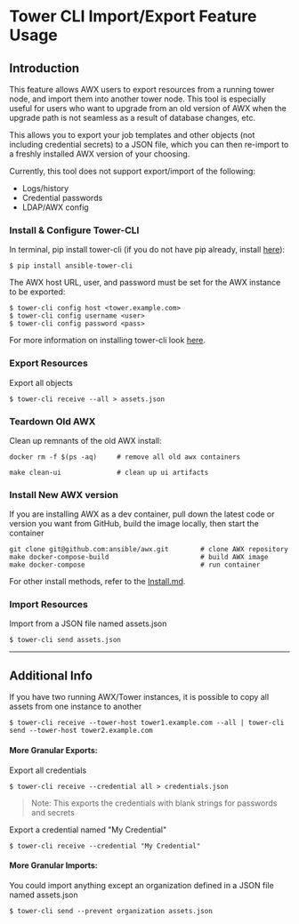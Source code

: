 # Tower CLI Import/Export Feature Usage

## Introduction

This feature allows AWX users to export resources from a running tower node, and import them into another 
tower node.  This tool is especially useful for users who want to upgrade from an old version of AWX when 
the upgrade path is not seamless as a result of database changes, etc.  

This allows you to export your job templates and other objects (not including credential secrets) to a JSON 
file, which you can then re-import to a freshly installed AWX version of your choosing.  

Currently, this tool does not support export/import of the following:
* Logs/history
* Credential passwords
* LDAP/AWX config

### Install & Configure Tower-CLI

In terminal, pip install tower-cli (if you do not have pip already, install [here](https://pip.pypa.io/en/stable/installing/)):
```
$ pip install ansible-tower-cli
```

The AWX host URL, user, and password must be set for the AWX instance to be exported:
```
$ tower-cli config host <tower.example.com>
$ tower-cli config username <user>
$ tower-cli config password <pass>
```

For more information on installing tower-cli look [here](http://tower-cli.readthedocs.io/en/latest/quickstart.html).


### Export Resources

Export all objects

```$ tower-cli receive --all > assets.json```



### Teardown Old AWX

Clean up remnants of the old AWX install:

```docker rm -f $(ps -aq)     # remove all old awx containers```

```make clean-ui              # clean up ui artifacts```


### Install New AWX version

If you are installing AWX as a dev container, pull down the latest code or version you want from GitHub, build
the image locally, then start the container

```
git clone git@github.com:ansible/awx.git        # clone AWX repository
make docker-compose-build                       # build AWX image
make docker-compose                             # run container
```
For other install methods, refer to the [Install.md](https://github.com/ansible/awx/blob/devel/INSTALL.md). 


### Import Resources


Import from a JSON file named assets.json

```
$ tower-cli send assets.json
```

--------------------------------------------------------------------------------

## Additional Info

If you have two running AWX/Tower instances, it is possible to copy all assets from one instance to another

```$ tower-cli receive --tower-host tower1.example.com --all | tower-cli send --tower-host tower2.example.com```



#### More Granular Exports:

Export all credentials

```$ tower-cli receive --credential all > credentials.json```
> Note: This exports the credentials with blank strings for passwords and secrets

Export a credential named "My Credential"

```$ tower-cli receive --credential "My Credential"```

#### More Granular Imports:


You could import anything except an organization defined in a JSON file named assets.json

```$ tower-cli send --prevent organization assets.json```



